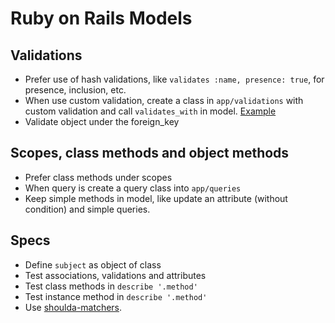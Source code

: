 # Ruby on Rails Models

## Validations

* Prefer use of hash validations, like `validates :name, presence: true`, for presence, inclusion, etc.
* When use custom validation, create a class in `app/validations` with custom validation and call `validates_with` in model. [Example](http://apidock.com/rails/ActiveModel/Validations/ClassMethods/validates_with)
* Validate object under the foreign_key

## Scopes, class methods and object methods

* Prefer class methods under scopes
* When query is create a query class into `app/queries`
* Keep simple methods in model, like update an attribute (without condition) and simple queries.

## Specs

* Define `subject` as object of class
* Test associations, validations and attributes
* Test class methods in `describe '.method'`
* Test instance method in `describe '.method'`
* Use [shoulda-matchers](https://github.com/thoughtbot/shoulda-matchers).
